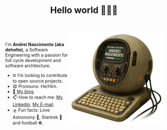 <h1 align="center">Hello world 👨🏼‍🚀</h1>

<br />
<br />

<img src="images/atompunk-andrei-pc-v3.png" min-width="300px" max-width="300px" width="300px" align="right" alt="Representação de um computador no estilo atompunk com o monitor exibindo as palavras: Andrei Nascimento Software Engineering">

<br />

<p align="left">
I'm <strong>Andrei Nascimento (aka deholte)</strong>, a Software Engineering with a passion for full cycle development and software architecture.
<br />

- 🌐 I’m looking to contribute to open source projects.
- 😄 Pronouns: He/Him.
- 💾 [My blog](https://deholte.com).
- 📫 How to reach me: [My Linkedin](https://www.linkedin.com/in/andreideholte), [My E-mail](andreideholte@gmail.com).
- 🛸 Fun facts: Love Astronomy 🔭, Startrek 🖖 and football ⚽.
</p>

<br />
<br />
<br />
